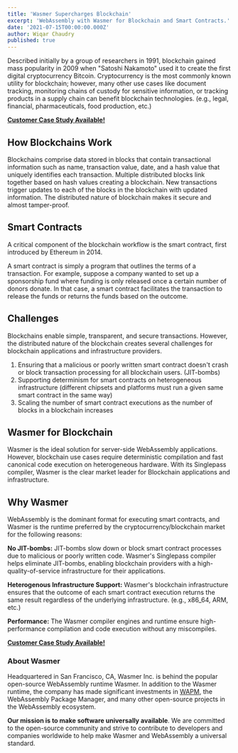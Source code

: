 ```yaml
---
title: 'Wasmer Supercharges Blockchain'
excerpt: 'WebAssembly with Wasmer for Blockchain and Smart Contracts.'
date: '2021-07-15T00:00:00.000Z'
author: Wiqar Chaudry
published: true
---
```


Described initially by a group of researchers in 1991, blockchain gained mass popularity in 2009 when "Satoshi Nakamoto" used it to create the first digital cryptocurrency Bitcoin. Cryptocurrency is the most commonly known utility for blockchain; however, many other use cases like document tracking, monitoring chains of custody for sensitive information, or tracking products in a supply chain can benefit blockchain technologies. (e.g., legal, financial, pharmaceuticals, food production, etc.)

**[Customer Case Study Available!](https://wasmer.io/case-studies/confio)**

## How Blockchains Work

Blockchains comprise data stored in blocks that contain transactional information such as name, transaction value, date, and a hash value that uniquely identifies each transaction. Multiple distributed blocks link together based on hash values creating a blockchain. New transactions trigger updates to each of the blocks in the blockchain with updated information. The distributed nature of blockchain makes it secure and almost tamper-proof.

## Smart Contracts

A critical component of the blockchain workflow is the smart contract, first introduced by Ethereum in 2014.

A smart contract is simply a program that outlines the terms of a transaction. For example, suppose a company wanted to set up a sponsorship fund where funding is only released once a certain number of donors donate. In that case, a smart contract facilitates the transaction to release the funds or returns the funds based on the outcome.

## Challenges

Blockchains enable simple, transparent, and secure transactions. However, the distributed nature of the blockchain creates several challenges for blockchain applications and infrastructure providers.

1. Ensuring that a malicious or poorly written smart contract doesn't crash or block transaction processing for all blockchain users. (JIT-bombs)
2. Supporting determinism for smart contracts on heterogeneous infrastructure (different chipsets and platforms must run a given same smart contract in the same way)
3. Scaling the number of smart contract executions as the number of blocks in a blockchain increases

## Wasmer for Blockchain

Wasmer is the ideal solution for server-side WebAssembly applications. However, blockchain use cases require deterministic compilation and fast canonical code execution on heterogeneous hardware. With its Singlepass compiler, Wasmer is the clear market leader for Blockchain applications and infrastructure.

## Why Wasmer

WebAssembly is the dominant format for executing smart contracts, and Wasmer is the runtime preferred by the cryptocurrency/blockchain market for the following reasons:

**No JIT-bombs:** JIT-bombs slow down or block smart contract processes due to malicious or poorly written code. Wasmer's Singlepass compiler helps eliminate JIT-bombs, enabling blockchain providers with a high-quality-of-service infrastructure for their applications.

**Heterogenous Infrastructure Support:** Wasmer's blockchain infrastructure ensures that the outcome of each smart contract execution returns the same result regardless of the underlying infrastructure. (e.g., x86_64, ARM, etc.)

**Performance:** The Wasmer compiler engines and runtime ensure high-performance compilation and code execution without any miscompiles.

**[Customer Case Study Available!](https://wasmer.io/case-studies/confio)**

### **About Wasmer**

Headquartered in San Francisco, CA, Wasmer Inc. is behind the popular open-source WebAssembly runtime Wasmer. In addition to the Wasmer runtime, the company has made significant investments in [WAPM](https://wapm.io/), the WebAssembly Package Manager, and many other open-source projects in the WebAssembly ecosystem.

**Our mission is to make software universally available**. We are committed to the open-source community and strive to contribute to developers and companies worldwide to help make Wasmer and WebAssembly a universal standard.
